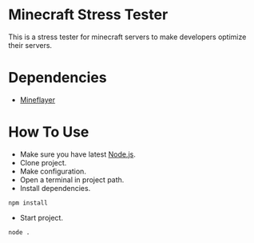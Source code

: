 # Minecraft Stress Tester
This is a stress tester for minecraft servers to make developers optimize their servers.

# Dependencies
- [Mineflayer](https://github.com/PrismarineJS/mineflayer)

# How To Use
- Make sure you have latest [Node.js](https://nodejs.org/en/).
- Clone project.
- Make configuration.
- Open a terminal in project path.
- Install dependencies.
```
npm install
```
- Start project.
```
node .
```
